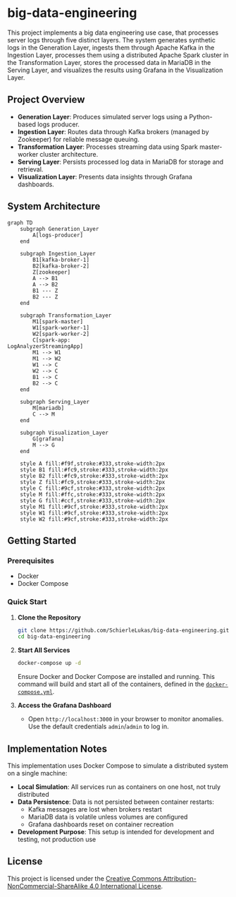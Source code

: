 # big-data-engineering

This project implements a big data engineering use case, that processes server logs through five distinct layers. The system generates synthetic logs in the Generation Layer, ingests them through Apache Kafka in the Ingestion Layer, processes them using a distributed Apache Spark cluster in the Transformation Layer, stores the processed data in MariaDB in the Serving Layer, and visualizes the results using Grafana in the Visualization Layer.

## Project Overview

- **Generation Layer**: Produces simulated server logs using a Python-based logs producer.
- **Ingestion Layer**: Routes data through Kafka brokers (managed by Zookeeper) for reliable message queuing.
- **Transformation Layer**: Processes streaming data using Spark master-worker cluster architecture.
- **Serving Layer**: Persists processed log data in MariaDB for storage and retrieval.
- **Visualization Layer**: Presents data insights through Grafana dashboards.

## System Architecture

```mermaid
graph TD
    subgraph Generation_Layer
        A[logs-producer]
    end

    subgraph Ingestion_Layer
        B1[kafka-broker-1]
        B2[kafka-broker-2]
        Z[zookeeper]
        A --> B1
        A --> B2
        B1 --- Z
        B2 --- Z
    end

    subgraph Transformation_Layer
        M1[spark-master]
        W1[spark-worker-1]
        W2[spark-worker-2]
        C[spark-app:
LogAnalyzerStreamingApp]
        M1 --> W1
        M1 --> W2
        W1 --> C
        W2 --> C
        B1 --> C
        B2 --> C
    end

    subgraph Serving_Layer
        M[mariadb]
        C --> M
    end

    subgraph Visualization_Layer
        G[grafana]
        M --> G
    end

    style A fill:#f9f,stroke:#333,stroke-width:2px
    style B1 fill:#fc9,stroke:#333,stroke-width:2px
    style B2 fill:#fc9,stroke:#333,stroke-width:2px
    style Z fill:#fc9,stroke:#333,stroke-width:2px
    style C fill:#9cf,stroke:#333,stroke-width:2px
    style M fill:#ffc,stroke:#333,stroke-width:2px
    style G fill:#ccf,stroke:#333,stroke-width:2px
    style M1 fill:#9cf,stroke:#333,stroke-width:2px
    style W1 fill:#9cf,stroke:#333,stroke-width:2px
    style W2 fill:#9cf,stroke:#333,stroke-width:2px
```

## Getting Started

### Prerequisites

- Docker
- Docker Compose

### Quick Start

1. **Clone the Repository**
    ```bash
    git clone https://github.com/SchierleLukas/big-data-engineering.git
    cd big-data-engineering
    ```

2. **Start All Services**
    ```bash
    docker-compose up -d
    ```
    Ensure Docker and Docker Compose are installed and running. This command will build and start all of the containers, defined in the [`docker-compose.yml`](docker-compose.yml).

3. **Access the Grafana Dashboard**
    - Open `http://localhost:3000` in your browser to monitor anomalies. Use the default credentials `admin`/`admin` to log in.

## Implementation Notes

This implementation uses Docker Compose to simulate a distributed system on a single machine:

- **Local Simulation**: All services run as containers on one host, not truly distributed
- **Data Persistence**: Data is not persisted between container restarts:
  - Kafka messages are lost when brokers restart
  - MariaDB data is volatile unless volumes are configured
  - Grafana dashboards reset on container recreation
- **Development Purpose**: This setup is intended for development and testing, not production use

## License

This project is licensed under the [Creative Commons Attribution-NonCommercial-ShareAlike 4.0 International License](https://creativecommons.org/licenses/by-nc-sa/4.0/).
